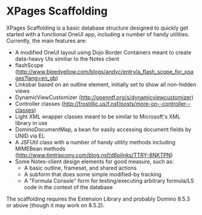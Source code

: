 XPages Scaffolding
==================

XPages Scaffolding is a basic database structure designed to quickly get started with a functional OneUI app, including a number of handy utilities. Currently, the main features are:

- A modified OneUI layout using Dojo Border Containers meant to create data-heavy UIs similiar to the Notes client
- flashScope (http://www.bleedyellow.com/blogs/andyc/entry/a_flash_scope_for_xpages?lang=en_gb)
- Linksbar based on an outline element, initially set to show all non-hidden views
- DynamicViewCustomizer (http://openntf.org/s/dynamicviewcustomizer)
- Controller classes (http://frostillic.us/f.nsf/posts/more-on--controller--classes)
- Light XML wrapper classes meant to be similar to Microsoft's XML library in use
- DominoDocumentMap, a bean for easily accessing document fields by UNID via EL
- A JSFUtil class with a number of handy utility methods including MIMEBean methods (http://www.timtripcony.com/blog.nsf/d6plinks/TTRY-8NKTPN)
- Some Notes-client design elements for good measure, such as:
	- A basic outline, frameset, and shared actions
	- A subform that does some simple modified-by tracking
	- A "Formula Console" form for testing/executing arbitrary formula/LS code in the context of the database

The scaffolding requires the Extension Library and probably Domino 8.5.3 or above (though it may work on 8.5.2).